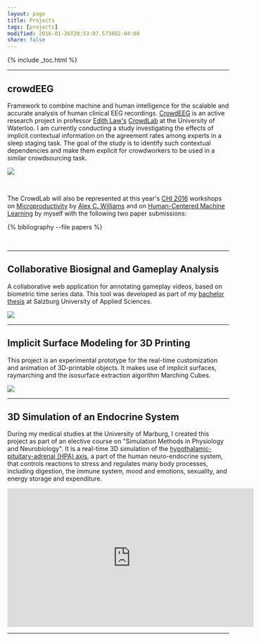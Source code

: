 ```yaml
---
layout: page
title: Projects
tags: [projects]
modified: 2016-01-26T20:53:07.573882-04:00
share: false
---
```


{% include _toc.html %}

---

## crowdEEG

Framework to combine machine and human intelligence for the scalable and accurate analysis of human clinical EEG recordings.
<a href="https://github.com/edithlmlaw/crowdeeg-viewer" target="_blank">CrowdEEG</a> is an active research project in professor <a href="http://edithlaw.ca/" target="_blank">Edith Law's</a> <a href="http://edithlaw.ca/people.html" target="_blank">CrowdLab</a> at the University of Waterloo. I am currently conducting a study investigating the effects of implicit contextual information on the agreement rates among experts in a sleep staging task. The goal of the study is to identify such contextual dependencies and make them explicit for crowdworkers to be used in a similar crowdsourcing task.

<div><a href="https://github.com/edithlmlaw/crowdeeg-viewer" target="_blank"><img src="{{ site.url }}/images/crowdeeg_expert_annotation_interface.png"></a></div>

&nbsp;

The CrowdLab will also be represented at this year's <a href="https://chi2016.acm.org/wp/" target="_blank">CHI 2016</a> workshops on <a href="http://research.microsoft.com/en-us/um/people/teevan/misc/microproductivity/" target="_blank">Microproductivity</a> by <a href="http://acw.io/" target="_blank">Alex C. Williams</a> and on <a href="http://hcml2016.goldsmithsdigital.com/" target="_blank">Human-Centered Machine Learning</a> by myself with the following two paper submissions:

{% bibliography --file papers %}

&nbsp;

---

## Collaborative Biosignal and Gameplay Analysis

A collaborative web application for annotating gameplay videos, based on biometric time series data. This tool was developed as part of my <a href="{{ site.url }}/publications/schaekermann_bachelorsthesis_2014.pdf" target="_blank">bachelor thesis</a> at Salzburg University of Applied Sciences.

<div><a href="{{ site.url }}/publications/schaekermann_bachelorsthesis_2014.pdf" target="_blank"><img src="{{ site.url }}/images/collaborative_biosignal_gameplay_video_annotation_tool.png"></a></div>

---

## Implicit Surface Modeling for 3D Printing

This project is an experimental prototype for the real-time customization and animation of 3D-printable objects. It makes use of implicit surfaces, raymarching and the isosurface extraction algorithm Marching Cubes.

<div><img src="{{ site.url }}/images/implicit_surface_modeling_for_3D_printing.png"></div>

---

## 3D Simulation of an Endocrine System

During my medical studies at the University of Marburg, I created this project as part of an elective course on "Simulation Methods in Physiology and Neurobiology". It is a real-time 3D simulation of the <a href="https://en.wikipedia.org/wiki/Hypothalamic%E2%80%93pituitary%E2%80%93adrenal_axis" target="_blank">hypothalamic-pituitary-adrenal (HPA) axis</a>, a part of the human neuro-endocrine system, that controls reactions to stress and regulates many body processes, including digestion, the immune system, mood and emotions, sexuality, and energy storage and expenditure.

<div><iframe width="560" height="315" src="https://www.youtube.com/embed/Me999FGPc6c" frameborder="0"> </iframe></div>

---